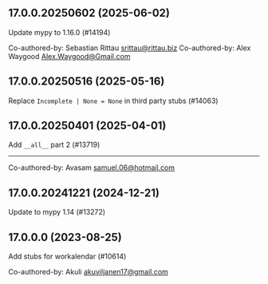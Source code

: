 ## 17.0.0.20250602 (2025-06-02)

Update mypy to 1.16.0 (#14194)

Co-authored-by: Sebastian Rittau <srittau@rittau.biz>
Co-authored-by: Alex Waygood <Alex.Waygood@Gmail.com>

## 17.0.0.20250516 (2025-05-16)

Replace `Incomplete | None = None` in third party stubs (#14063)

## 17.0.0.20250401 (2025-04-01)

Add `__all__` part 2 (#13719)

---------

Co-authored-by: Avasam <samuel.06@hotmail.com>

## 17.0.0.20241221 (2024-12-21)

Update to mypy 1.14 (#13272)

## 17.0.0.0 (2023-08-25)

Add stubs for workalendar (#10614)

Co-authored-by: Akuli <akuviljanen17@gmail.com>

